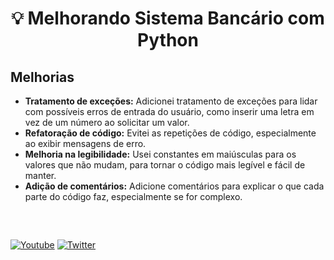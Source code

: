 <h1 align="center">
 💡 Melhorando Sistema Bancário com Python
 
</h1>
  


## Melhorias

- **Tratamento de exceções:** Adicionei tratamento de exceções para lidar com possíveis erros de entrada do usuário, como inserir uma letra em vez de um número ao solicitar um valor.
- **Refatoração de código:** Evitei as repetições de código, especialmente ao exibir mensagens de erro.
- **Melhoria na legibilidade:** Usei constantes em maiúsculas para os valores que não mudam, para tornar o código mais legível e fácil de manter.
- **Adição de comentários:** Adicione comentários para explicar o que cada parte do código faz, especialmente se for complexo.

##


<br />


<p align="left">
  <a href="https://github.com/MirkaJuliet34"><img alt="Youtube" title="Youtube" src="https://img.shields.io/badge/-GitHub-red?style=for-the-badge&logo=github&logoColor=white"/></a>
  <a href="https://www.linkedin.com/in/mirka-juliet-9bb590148/"><img alt="Twitter" title="Twitter" src="https://img.shields.io/badge/-Linkedin-1DA1F2?style=for-the-badge&logo=linkedin&logoColor=white"/></a>
</p>


